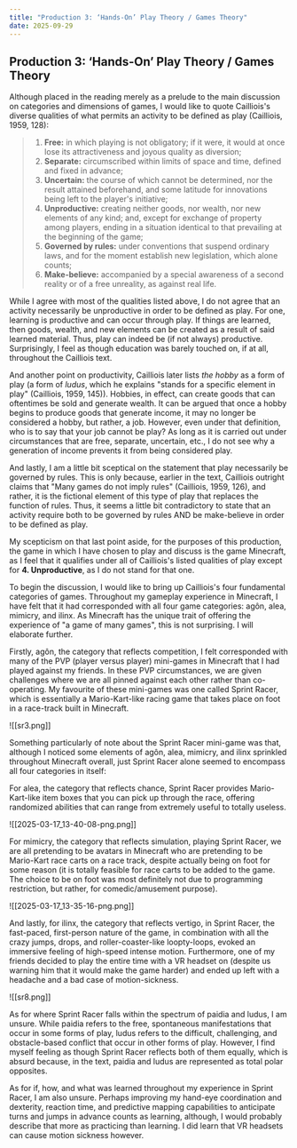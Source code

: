 ```yaml
---
title: "Production 3: ‘Hands-On’ Play Theory / Games Theory"
date: 2025-09-29
---
```

## Production 3: ‘Hands-On’ Play Theory / Games Theory

Although placed in the reading merely as a prelude to the main discussion on categories and dimensions of games, I would like to quote Cailliois's diverse qualities of what permits an activity to be defined as play (Cailliois, 1959, 128):

> 1. **Free:** in which playing is not obligatory; if it were, it would at once lose its attractiveness and joyous quality as diversion;
> 2. **Separate:** circumscribed within limits of space and time, defined and fixed in advance;
> 3. **Uncertain:** the course of which cannot be determined, nor the result attained beforehand, and some latitude for innovations being left to the player's initiative;
> 4. **Unproductive:** creating neither goods, nor wealth, nor new elements of any kind; and, except for exchange of property among players, ending in a situation identical to that prevailing at the beginning of the game;
> 5. **Governed by rules:** under conventions that suspend ordinary laws, and for the moment establish new legislation, which alone counts;
> 6. **Make-believe:** accompanied by a special awareness of a second reality or of a free unreality, as against real life.

While I agree with most of the qualities listed above, I do not agree that an activity necessarily be unproductive in order to be defined as play. For one, learning is productive and can occur through play. If things are learned, then goods, wealth, and new elements can be created as a result of said learned material. Thus, play can indeed be (if not always) productive. Surprisingly, I feel as though education was barely touched on, if at all, throughout the Cailliois text. 

And another point on productivity, Cailliois later lists *the hobby* as a form of play (a form of *ludus*, which he explains "stands for a specific element in play" (Cailliois, 1959, 145)). Hobbies, in effect, can create goods that can oftentimes be sold and generate wealth. It can be argued that once a hobby begins to produce goods that generate income, it may no longer be considered a hobby, but rather, a job. However, even under that definition, who is to say that your job cannot be play? As long as it is carried out under circumstances that are free, separate, uncertain, etc., I do not see why a generation of income prevents it from being considered play.

And lastly, I am a little bit sceptical on the statement that play necessarily be governed by rules. This is only because, earlier in the text, Cailliois outright claims that "Many games do not imply rules" (Cailliois, 1959, 126), and rather, it is the fictional element of this type of play that replaces the function of rules. Thus, it seems a little bit contradictory to state that an activity require both to be governed by rules AND be make-believe in order to be defined as play.

My scepticism on that last point aside, for the purposes of this production, the game in which I have chosen to play and discuss is the game Minecraft, as I feel that it qualifies under all of Cailliois's listed qualities of play except for **4. Unproductive**, as I do not stand for that one. 

To begin the discussion, I would like to bring up Cailliois's four fundamental categories of games. Throughout my gameplay experience in Minecraft, I have felt that it had corresponded with all four game categories: agôn, alea, mimicry, and ilinx. As Minecraft has the unique trait of offering the experience of "a game of many games", this is not surprising. I will elaborate further.

Firstly, agôn, the category that reflects competition, I felt corresponded with many of the PVP (player versus player) mini-games in Minecraft that I had played against my friends. In these PVP circumstances, we are given challenges where we are all pinned against each other rather than co-operating. My favourite of these mini-games was one called Sprint Racer, which is essentially a Mario-Kart-like racing game that takes place on foot in a race-track built in Minecraft.

![[sr3.png]]

Something particularly of note about the Sprint Racer mini-game was that, although I noticed some elements of agôn, alea, mimicry, and ilinx sprinkled throughout Minecraft overall, just Sprint Racer alone seemed to encompass all four categories in itself: 

For alea, the category that reflects chance, Sprint Racer provides Mario-Kart-like item boxes that you can pick up through the race, offering randomized abilities that can range from extremely useful to totally useless. 

![[2025-03-17_13-40-08-png.png]]

For mimicry, the category that reflects simulation, playing Sprint Racer, we are all pretending to be avatars in Minecraft who are pretending to be Mario-Kart race carts on a race track, despite actually being on foot for some reason (it is totally feasible for race carts to be added to the game. The choice to be on foot was most definitely not due to programming restriction, but rather, for comedic/amusement purpose).

![[2025-03-17_13-35-16-png.png]]

And lastly, for ilinx, the category that reflects vertigo, in Sprint Racer, the fast-paced, first-person nature of the game, in combination with all the crazy jumps, drops, and roller-coaster-like loopty-loops, evoked an immersive feeling of high-speed intense motion. Furthermore, one of my friends decided to play the entire time with a VR headset on (despite us warning him that it would make the game harder) and ended up left with a headache and a bad case of motion-sickness.

![[sr8.png]]

As for where Sprint Racer falls within the spectrum of paidia and ludus, I am unsure. While paidia refers to the free, spontaneous manifestations that occur in some forms of play, ludus refers to the difficult, challenging, and obstacle-based conflict that occur in other forms of play. However, I find myself feeling as though Sprint Racer reflects both of them equally, which is absurd because, in the text, paidia and ludus are represented as total polar opposites.

As for if, how, and what was learned throughout my experience in Sprint Racer, I am also unsure. Perhaps improving my hand-eye coordination and dexterity, reaction time, and predictive mapping capabilities to anticipate turns and jumps in advance counts as learning, although, I would probably describe that more as practicing than learning. I did learn that VR headsets can cause motion sickness however.
